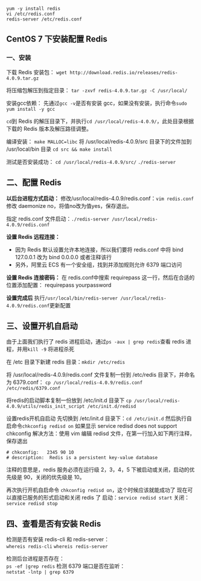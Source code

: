 



`yum -y install redis`  
`vi /etc/redis.conf`  
`redis-server /etc/redis.conf`  






## CentOS 7 下安装配置 Redis


### 一、安装


下载 Redis 安装包：
`wget http://download.redis.io/releases/redis-4.0.9.tar.gz`

将压缩包解压到指定目录：
`tar -zxvf redis-4.0.9.tar.gz -C /usr/local/`

安装gcc依赖：
先通过`gcc -v`是否有安装 gcc，如果没有安装，执行命令`sudo yum install -y gcc`

`cd`到 Redis 的解压目录下，并执行`cd /usr/local/redis-4.0.9/`，此处目录根据下载的 Redis 版本及解压路径调整。


编译安装：
`make MALLOC=libc`
将 /usr/local/redis-4.0.9/src 目录下的文件加到 /usr/local/bin 目录
`cd src && make install`


测试是否安装成功：
`cd /usr/local/redis-4.0.9/src/`
`./redis-server`





二、配置 Redis 
-------------------
**以后台进程方式启动：**
修改/usr/local/redis-4.0.9/redis.conf：`vim redis.conf`
修改 daemonize no，将值no改为值yes，保存退出。

指定 redis.conf 文件启动：`./redis-server /usr/local/redis-4.0.9/redis.conf`

**设置 Redis 远程连接：**

*  因为 Redis 默认设置允许本地连接，所以我们要将 redis.conf 中将 bind 127.0.0.1 改为 bind 0.0.0.0 或者注释该行
*  另外，阿里云 ECS 有一个安全组，找到并添加规则允许 6379 端口访问

**设置 Redis 连接密码：**
在 redis.conf中搜索 requirepass 这一行，然后在合适的位置添加配置：
requirepass yourpassword

**设置完成后**
执行`/usr/local/bin/redis-server /usr/local/redis-4.0.9/redis.conf`更新配置






三、设置开机自启动
-------
由于上面我们执行了 redis 进程启动，通过`ps -aux | grep redis`查看 redis 进程，并用`kill -9` 将进程杀死



在 /etc 目录下新建 redis 目录：`mkdir /etc/redis`

将 /usr/local/redis-4.0.9/redis.conf 文件复制一份到 /etc/redis 目录下，并命名为 6379.conf：
`cp /usr/local/redis-4.0.9/redis.conf /etc/redis/6379.conf`

将redis的启动脚本复制一份放到 /etc/init.d 目录下
`cp /usr/local/redis-4.0.9/utils/redis_init_script /etc/init.d/redisd`


设置redis开机自启动
先切换到 /etc/init.d 目录下：`cd /etc/init.d`
然后执行自启命令`chkconfig redisd on`
如果显示 service redisd does not support chkconfig  解决方法：使用 vim 编辑 redisd 文件，在第一行加入如下两行注释，保存退出
```
# chkconfig:   2345 90 10
# description:  Redis is a persistent key-value database
```
注释的意思是，redis 服务必须在运行级 2，3，4，5 下被启动或关闭，启动的优先级是 90，关闭的优先级是 10。







再次执行开机自启命令 `chkconfig redisd on`，这个时候应该就能成功了
现在可以直接已服务的形式启动和关闭 redis 了
启动：`service redisd start`
关闭：`service redisd stop`





四、查看是否有安装 Redis
---------------
检测是否有安装 redis-cli 和 redis-server：  
`whereis redis-cli`
`whereis redis-server`




检测后台进程是否存在：  
`ps -ef |grep redis`
检测 6379 端口是否在监听：  
`netstat -lntp | grep 6379`